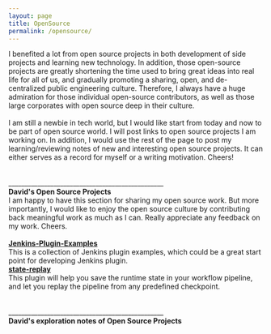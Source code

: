 ```yaml
---
layout: page
title: OpenSource
permalink: /opensource/
---
```


I benefited a lot from open source projects in both development of side projects and learning new technology. In addition, those open-source projects are greatly shortening the time used to bring great ideas into real life for all of us, and gradually promoting a sharing, open, and de-centralized public engineering culture. Therefore, I always have a huge admiration for those individual open-source contributors, as well as those large corporates with open source deep in their culture.
<br/>
<br/>
I am still a newbie in tech world, but I would like start from today and now to be part of open source world. I will post links to open source projects I am working on. In addition, I would use the rest of the page to post my learning/reviewing notes of new and interesting open source projects. It can either serves as a record for myself or a writing motivation. Cheers!
<br/>
<br/>
<br/>
________________________________________________<br/>
<Strong>David's Open Source Projects</Strong>
<br/>
I am happy to have this section for sharing my open source work. But more importantly, I would like to enjoy the open source culture by contributing back meaningful work as much as I can. Really appreciate any feedback on my work. Cheers.
<br/>
<br/>
<a href="https://github.com/10000TB/Jenkins-Plugin-Examples"><Strong>Jenkins-Plugin-Examples</Strong></a><br/>
<span>This is a collection of Jenkins plugin examples, which could be a great start point for developing Jenkins plugin.</span><br/>
<a href="https://github.com/10000TB/state-replay"><Strong>state-replay</Strong></a><br/>
<span>This plugin will help you save the runtime state in your workflow pipeline, and let you replay the pipeline from any predefined checkpoint.</span>
<br/>
<br/>
<br/>
________________________________________________<br/>
<Strong>David's exploration notes of Open Source Projects</Strong>


